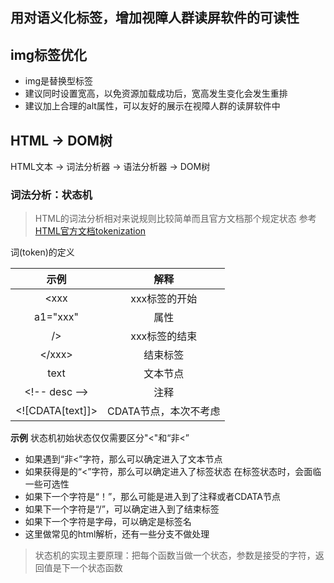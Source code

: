 ## 用对语义化标签，增加视障人群读屏软件的可读性

## img标签优化
* img是替换型标签
* 建议同时设置宽高，以免资源加载成功后，宽高发生变化会发生重排
* 建议加上合理的alt属性，可以友好的展示在视障人群的读屏软件中

## HTML -> DOM树
HTML文本 -> 词法分析器 -> 语法分析器 -> DOM树

### 词法分析：状态机
>HTML的词法分析相对来说规则比较简单而且官方文档那个规定状态 参考<a href="https://html.spec.whatwg.org/multipage/parsing.html#tokenization" target="_blank">HTML官方文档tokenization</a>

词(token)的定义   

|示例|解释|
|:--:|:--:|
|<xxx|xxx标签的开始|
|a1="xxx"|属性|
|/>|xxx标签的结束|
|\</xxx>|结束标签|
|text|文本节点|
|\<!-- desc -->|注释|
|\<![CDATA[text]]>|CDATA节点，本次不考虑|

**示例**
状态机初始状态仅仅需要区分"<"和“非<”
* 如果遇到“非<”字符，那么可以确定进入了文本节点
* 如果获得是的“<”字符，那么可以确定进入了标签状态
在标签状态时，会面临一些可选性
* 如果下一个字符是“！”，那么可能是进入到了注释或者CDATA节点
* 如果下一个字符是“/”，可以确定进入到了结束标签
* 如果下一个字符是字母，可以确定是标签名
* 这里做常见的html解析，还有一些分支不做处理
>状态机的实现主要原理：把每个函数当做一个状态，参数是接受的字符，返回值是下一个状态函数

